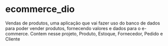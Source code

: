 # ecommerce_dio
Vendas de produtos, uma aplicação que vai fazer uso do banco de dados para poder vender produtos, fornecendo valores e dados para o e-commerce. Contem nesse projeto, Produto, Estoque, Fornecedor, Pedido e Cliente

